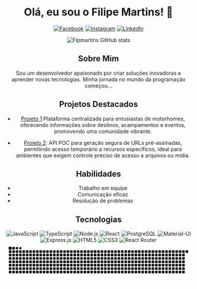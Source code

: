 <div align="center">

# Olá, eu sou o Filipe Martins! 👋

[![Facebook](https://img.shields.io/badge/Facebook-1877F2?style=for-the-badge&logo=facebook&logoColor=white)](https://www.facebook.com/profile.php?id=100006128257906)
[![Instagram](https://img.shields.io/badge/Instagram-E4405F?style=for-the-badge&logo=instagram&logoColor=white)](https://www.instagram.com/alony_filipe/)
[![LinkedIn](https://img.shields.io/badge/LinkedIn-0077B5?style=for-the-badge&logo=linkedin&logoColor=white)](https://www.linkedin.com/in/filipe-martins-developer/)

![Flpmartins GitHub stats](https://github-readme-stats.vercel.app/api?username=flpmartins&show_icons=true&theme=dark)

## Sobre Mim
Sou um desenvolvedor apaixonado por criar soluções inovadoras e aprender novas tecnologias. Minha jornada no mundo da programação começou...

## Projetos Destacados
- [Projeto 1](https://github.com/flpmartins/Planet-Motorhome):Plataforma centralizada para entusiastas de motorhomes, oferecendo informações sobre destinos, acampamentos e eventos, promovendo uma comunidade vibrante.

- [Projeto 2](https://github.com/flpmartins/API-POC-URL-PRE-SIGNED): API POC para geração segura de URLs pré-assinadas, permitindo acesso temporário a recursos específicos, ideal para ambientes que exigem controle preciso de acesso a arquivos ou mídia.


## Habilidades
- Trabalho em equipe
- Comunicação eficaz
- Resolução de problemas

## Tecnologias
<img alt="JavaScript" src="https://img.shields.io/badge/JavaScript-F7DF1E?style=for-the-badge&logo=javascript&logoColor=black">
<img alt="TypeScript" src="https://img.shields.io/badge/TypeScript-007ACC?style=for-the-badge&logo=typescript&logoColor=white">
<img alt="Node.js" src="https://img.shields.io/badge/Node.js-43853D?style=for-the-badge&logo=node.js&logoColor=white">
<img alt="React" src="https://img.shields.io/badge/React-20232A?style=for-the-badge&logo=react&logoColor=61DAFB">
<img alt="PostgreSQL" src="https://img.shields.io/badge/PostgreSQL-316192?style=for-the-badge&logo=postgresql&logoColor=white">
<img alt="Material-UI" src="https://img.shields.io/badge/Material--UI-0081CB?style=for-the-badge&logo=material-ui&logoColor=white">
<img alt="Express.js" src="https://img.shields.io/badge/Express.js-404D59?style=for-the-badge">
<img alt="HTML5" src="https://img.shields.io/badge/HTML5-E34F26?style=for-the-badge&logo=html5&logoColor=white">
<img alt="CSS3" src="https://img.shields.io/badge/CSS3-1572B6?style=for-the-badge&logo=css3&logoColor=white">
<img alt="React Router" src="https://img.shields.io/badge/React_Router-CA4245?style=for-the-badge&logo=react-router&logoColor=white">

</div>

<picture align="center">
  <source media="(prefers-color-scheme: dark)" srcset="https://raw.githubusercontent.com/flpmartins/flpmartins/output/github-contribution-grid-snake-dark.svg">
  <source media="(prefers-color-scheme: light)" srcset="https://raw.githubusercontent.com/flpmartins/flpmartins/output/github-contribution-grid-snake-dark.svg">
  <img align="center" alt="github contribution grid snake animation" src="https://raw.githubusercontent.com/flpmartins/flpmartins/output/github-contribution-grid-snake.svg">
</picture>
